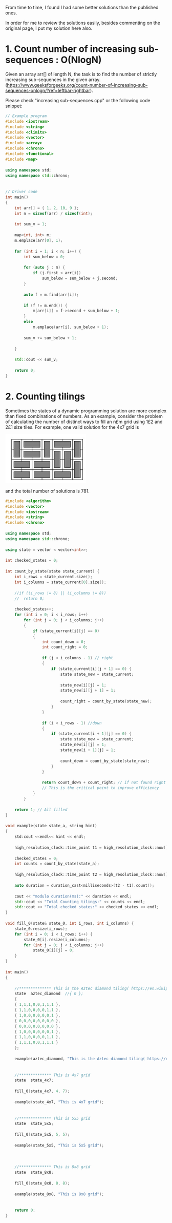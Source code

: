 From time to time, I found I had some better solutions than the published ones.

In order for me to review the solutions easily, besides commenting on the original page, I put my solution here also.


# 1. Count number of increasing sub-sequences : O(NlogN)
Given an array arr[] of length N, the task is to find the number of strictly increasing sub-sequences in the given array.
(https://www.geeksforgeeks.org/count-number-of-increasing-sub-sequences-onlogn/?ref=leftbar-rightbar).

Please check "increasing sub-sequences.cpp" or the following code snippet:

```c++
// Example program
#include <iostream>
#include <string>
#include <climits>
#include <vector>
#include <array>
#include <chrono>
#include <functional>
#include <map>

using namespace std;
using namespace std::chrono;


// Driver code 
int main()
{
	int arr[] = { 1, 2, 10, 9 };
	int n = sizeof(arr) / sizeof(int);

	int sum_v = 1;

	map<int, int> m;
	m.emplace(arr[0], 1);

	for (int i = 1; i < n; i++) {
		int sum_below = 0;

		for (auto j : m) {
			if (j.first < arr[i])
				sum_below = sum_below + j.second;
		}

		auto f = m.find(arr[i]);

		if (f != m.end()) {
			m[arr[i]] = f->second + sum_below + 1;
		}
		else
			m.emplace(arr[i], sum_below + 1);

		sum_v += sum_below + 1;

	}

	std::cout << sum_v;

	return 0;
}
```


# 2. Counting tilings
Sometimes the states of a dynamic programming solution are more complex
than fixed combinations of numbers. As an example, consider the problem of
calculating the number of distinct ways to fill an n£m grid using 1£2 and 2£1
size tiles. For example, one valid solution for the 4x7 grid is

![4x7](https://github.com/MRYingLEE/Algo_Cpp/blob/master/BetterSolutions/4x7.JPG?raw=true)

and the total number of solutions is 781.

```c++
#include <algorithm>
#include <vector>
#include <iostream>
#include <string>
#include <chrono>

using namespace std;
using namespace std::chrono;

using state = vector < vector<int>>;

int checked_states = 0;

int count_by_state(state state_current) {
	int i_rows = state_current.size();
	int i_columns = state_current[0].size();

	//if ((i_rows != 8) || (i_columns != 8))
	//	return 0;

	checked_states++;
	for (int i = 0; i < i_rows; i++)
		for (int j = 0; j < i_columns; j++)
		{
			if (state_current[i][j] == 0)
			{
				int count_down = 0;
				int count_right = 0;

				if (j < i_columns - 1) // right
				{
					if (state_current[i][j + 1] == 0) {
						state state_new = state_current;

						state_new[i][j] = 1;
						state_new[i][j + 1] = 1;

						count_right = count_by_state(state_new);
					}
				}

				if (i < i_rows - 1) //down
				{
					if (state_current[i + 1][j] == 0) {
						state state_new = state_current;
						state_new[i][j] = 1;
						state_new[i + 1][j] = 1;

						count_down = count_by_state(state_new);
					}
				}

				return count_down + count_right; // if not found right or down, just return 0;
				// This is the critical point to improve efficiency
			}
		}

	return 1; // All filled
}

void example(state state_a, string hint)
{
	std:cout <<endl<< hint << endl;

	high_resolution_clock::time_point t1 = high_resolution_clock::now();

	checked_states = 0;
	int counts = count_by_state(state_a);

	high_resolution_clock::time_point t2 = high_resolution_clock::now();

	auto duration = duration_cast<milliseconds>(t2 - t1).count();

	cout << "modulo duration(ms):" << duration << endl;
	std::cout << "Total Counting tilings:" << counts << endl;
	std::cout << "Total checked states:" << checked_states << endl;
}

void fill_0(state& state_0, int i_rows, int i_columns) {
	state_0.resize(i_rows);
	for (int i = 0; i < i_rows; i++) {
		state_0[i].resize(i_columns);
		for (int j = 0; j < i_columns; j++)
			state_0[i][j] = 0;
	}
}

int main()
{

	//************** This is the Aztec diamond tiling( https://en.wikipedia.org/wiki/Aztec_diamond )
	state  aztec_diamond  //{ 0 };
	{
	{ 1,1,1,0,0,1,1,1 },
	{ 1,1,0,0,0,0,1,1 },
	{ 1,0,0,0,0,0,0,1 },
	{ 0,0,0,0,0,0,0,0 },
	{ 0,0,0,0,0,0,0,0 },
	{ 1,0,0,0,0,0,0,1 },
	{ 1,1,0,0,0,0,1,1 },
	{ 1,1,1,0,0,1,1,1 }
	};

	example(aztec_diamond, "This is the Aztec diamond tiling( https://en.wikipedia.org/wiki/Aztec_diamond )");


	//************** This is 4x7 grid
	state  state_4x7;

	fill_0(state_4x7, 4, 7);

	example(state_4x7, "This is 4x7 grid");


	//************** This is 5x5 grid
	state  state_5x5;

	fill_0(state_5x5, 5, 5);

	example(state_5x5, "This is 5x5 grid");



	//************** This is 8x8 grid
	state  state_8x8;

	fill_0(state_8x8, 8, 8);

	example(state_8x8, "This is 8x8 grid");


	return 0;
}
```
